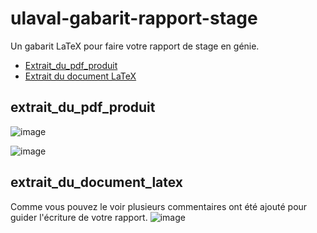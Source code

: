 # ulaval-gabarit-rapport-stage
Un gabarit LaTeX pour faire votre rapport de stage en génie.

- [Extrait_du_pdf_produit](#extrait_du_pdf_produit)
- [Extrait du document LaTeX](#extrait_du_document_latex)

## extrait_du_pdf_produit
![image](https://user-images.githubusercontent.com/88633026/129640429-5d95b0da-2922-4695-bd86-b42cd480a189.png)

![image](https://user-images.githubusercontent.com/88633026/129640389-26ff246e-c11b-40e2-8727-b0e1d0d9e461.png)


## extrait_du_document_latex
Comme vous pouvez le voir plusieurs commentaires ont été ajouté pour guider l'écriture de votre rapport.
![image](https://user-images.githubusercontent.com/88633026/129640534-505b59a6-9def-4c49-aad7-3fe7cfd19142.png)
